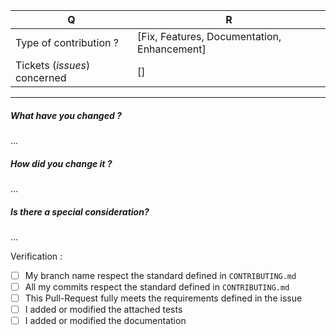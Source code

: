 | Q                                          | R
| ------------------------------------------ | -------------------------------------------
| Type of contribution ?                     | [Fix, Features, Documentation, Enhancement]
| Tickets (_issues_) concerned               | []

---

##### What have you changed ?
...

##### How did you change it ?
...

##### Is there a special consideration?
...

Verification :
 -  [ ] My branch name respect the standard defined in `CONTRIBUTING.md`
 -  [ ] All my commits respect the standard defined in `CONTRIBUTING.md`
 -  [ ] This Pull-Request fully meets the requirements defined in the issue
 -  [ ] I added or modified the attached tests
 -  [ ] I added or modified the documentation